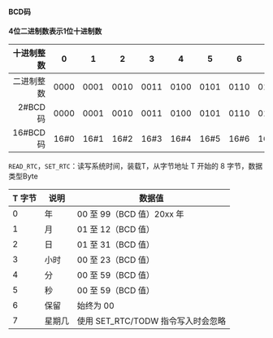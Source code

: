 #### BCD码

**4位二进制数表示1位十进制数**

| 十进制整数 |  0   |  1   |  2   |  3   |  4   |  5   |  6   |  7   |  8   |  9   |   10   |   11   |
| ---------: | :--: | :--: | :--: | :--: | :--: | :--: | :--: | :--: | :--: | :--: | :----: | :----: |
| 二进制整数 | 0000 | 0001 | 0010 | 0011 | 0100 | 0101 | 0110 | 0111 | 1000 | 1001 |  1010  |  1011  |
|    2#BCD码 | 0000 | 0001 | 0010 | 0011 | 0100 | 0101 | 0110 | 0111 | 1000 | 1001 | 1 0000 | 1 0001 |
|   16#BCD码 | 16#0 | 16#1 | 16#2 | 16#3 | 16#4 | 16#5 | 16#6 | 16#7 | 16#8 | 16#9 | 16#10  | 16#11  |

`READ_RTC`，`SET_RTC`：读写系统时间，装载T，从字节地址 T 开始的 8 字节，数据类型Byte

| T 字节 | 说明   | 数据值                             |
| ------ | ------ | ---------------------------------- |
| 0      | 年     | 00 至 99（BCD 值）20xx 年          |
| 1      | 月     | 01 至 12（BCD 值）                 |
| 2      | 日     | 01 至 31（BCD 值）                 |
| 3      | 小时   | 00 至 23（BCD 值）                 |
| 4      | 分     | 00 至 59（BCD 值）                 |
| 5      | 秒     | 00 至 59（BCD 值）                 |
| 6      | 保留   | 始终为 00                          |
| 7      | 星期几 | 使用 SET_RTC/TODW 指令写入时会忽略 |
